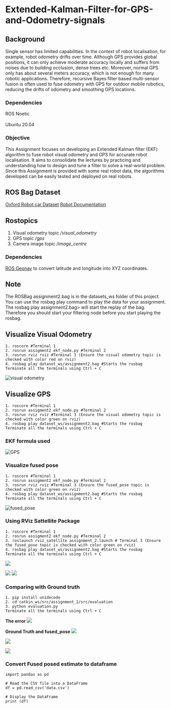 # Extended-Kalman-Filter-for-GPS-and-Odometry-signals
## Background
Single sensor has limited capabilities. In the context of robot localisation, for example, robot odometry drifts over time. Although GPS provides global positions, it can only achieve moderate accuracy locally and suffers from noises due to building occlusion, dense trees etc. Moreover, normal GPS only has about several meters accuracy, which is not enough for many robotic applications. Therefore, recursive Bayes filter based multi-sensor fusion is often used to fuse odometry with GPS for outdoor mobile robotics, reducing the drifts of odometry and smoothing GPS locations.

### Dependencies
ROS Noetic
<br></br>
Ubuntu 20.04

### Objective
This Assignment focuses on developing an Extended Kalman filter (EKF) algorithm to fuse robot visual odometry and GPS for accurate robot localisation. It aims to consolidate the lectures by practicing and understanding how to design and tune a filter to solve a real-world problem. Since this Assignment is provided with some real robot data, the algorithms developed can be easily tested and deployed on real robots.

## ROS Bag Dataset
[Oxford Robot car Dataset](https://robotcar-dataset.robots.ox.ac.uk/)
[Robot Documentation](https://robotcar-dataset.robots.ox.ac.uk/documentation/)

## Rostopics
1. Visual odometry topic _/visual_odometry_
2. GPS topic _/gps_
3. Camera image topic _/image_centre_

### Dependencies
[ROS Geonav](https://wiki.ros.org/geonav_transform) to convert latitude and longitude into XYZ coordinates.

## Note
The ROSBag assignment2.bag is in the datasets_ws folder of this project. You can use the rosbag play command to play the data for your assignment. The rosbag play assignment2.bag> will start the replay of the bag. Therefore you should start your filtering node before you start playing the rosbag.

## Visualize Visual Odometry
```
1. roscore #Terminal 1
2. rosrun assigment2 ekf_node.py #Terminal 2
3. rosrun rviz rviz #Terminal 3 (Ensure the visual odometry topic is checked with color red on rviz)
4. rosbag play dataset_ws/assignment2.bag #Starts the rosbag
Terminate all the terminals using Ctrl + C
```
![visual odometry](images/screenshot_motion_Daniel_Eneh.jpg)

## Visualize GPS
```
1. roscore #Terminal 1
2. rosrun assigment2 ekf_node.py #Terminal 2
3. rosrun rviz rviz #Terminal 3 (Ensure the visual odometry topic is checked with color green on rviz)
4. rosbag play dataset_ws/assignment2.bag #Starts the rosbag
Terminate all the terminals using Ctrl + C
```
### EKF formula used 
![GPS](images/ekf_formula.jpg)

### Visualize fused pose
```
1. roscore #Terminal 1
2. rosrun assigment2 ekf_node.py #Terminal 2
3. rosrun rviz rviz #Terminal 3 (Ensure the fused_pose topic is checked with color green on rviz)
4. rosbag play dataset_ws/assignment2.bag #Starts the rosbag
Terminate all the terminals using Ctrl + C
```
![fused_pose](images/screenshot_fusion_Daniel_Eneh.jpg)

### Using RViz Sattellite Package
```
1. roscore #Terminal 1
2. rosrun assigment2 ekf_node.py #Terminal 2
3. roslaunch rviz_satellite assignment_2.launch # Terminal 3 (Ensure the fused_pose topic is checked with color green on rviz)
4. rosbag play dataset_ws/assignment2.bag #Starts the rosbag
Terminate all the terminals using Ctrl + C
```
![](images/screenshot_fusion_sat_Daniel_Eneh.jpg)

![](images/screenshot_comp_Daniel_Eneh.jpg)
![](images/screenshot_comp_sat_Daniel_Eneh.jpg)

### Comparing with Ground truth
```
1. pip install unidecode
2. cd catkin_ws/src/assignment_2/src/evaluation
3. python evaluation.py
Terminate all the terminals using Ctrl + C
```
**The error**
![](images/error.jpg)

**Ground Truth and fused_pose**
![](images/Ground_Truth_and_Estimate.jpg)

![](images/fused_pose_estimate.jpg)

![](images/fused_pose_csv.jpg)


### Convert Fused posed estimate to dataframe
```
import pandas as pd

# Read the CSV file into a DataFrame
df = pd.read_csv('data.csv')

# Display the DataFrame
print (df)
```

